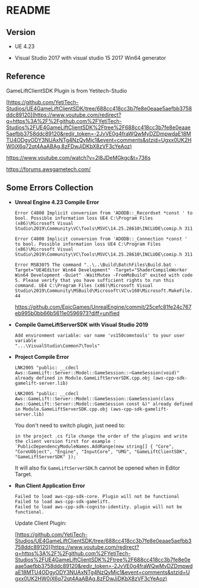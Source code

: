 # README

## Version

* UE 4.23

* Visual Studio 2017 with visual studio 15 2017 Win64 generator



## Reference

GameLiftClientSDK Plugin is from Yetitech-Studio

[https://github.com/YetiTech-Studios/UE4GameLiftClientSDK/tree/688cc418cc3b7fe8e0eaae5aefbb3758ddc89120](https://www.youtube.com/redirect?q=https%3A%2F%2Fgithub.com%2FYetiTech-Studios%2FUE4GameLiftClientSDK%2Ftree%2F688cc418cc3b7fe8e0eaae5aefbb3758ddc89120&redir_token=-2JvVE0g4fraWQwMyDZDmpwdaE18MTU4ODgyODY3NUAxNTg4NzQyMjc1&event=comments&stzid=Ugxx0UK2HW0jX6q72qt4AaABAg.8zFDwJjDKbX8zVF3cYeAoz)

https://www.youtube.com/watch?v=2I8JDeMGkgc&t=736s

https://forums.awsgametech.com/



## Some Errors Collection

* **Unreal Engine 4.23 Compile Error**

  ```
  Error C4800 Implicit conversion from 'ADODB::_Recordset *const ' to bool. Possible information loss UE4 C:\Program Files (x86)\Microsoft Visual Studio\2019\Community\VC\Tools\MSVC\14.25.28610\INCLUDE\comip.h 311
  
  Error C4800 Implicit conversion from 'ADODB::_Connection *const ' to bool. Possible information loss UE4 C:\Program Files (x86)\Microsoft Visual Studio\2019\Community\VC\Tools\MSVC\14.25.28610\INCLUDE\comip.h 311
  
  Error MSB3075 The command "..\..\Build\BatchFiles\Build.bat -Target="UE4Editor Win64 Development" -Target="ShaderCompileWorker Win64 Development -Quiet" -WaitMutex -FromMsBuild" exited with code 5. Please verify that you have sufficient rights to run this command. UE4 C:\Program Files (x86)\Microsoft Visual Studio\2019\Community\MSBuild\Microsoft\VC\v160\Microsoft.MakeFile.Targets 44
  ```

  https://github.com/EpicGames/UnrealEngine/commit/25cefc81fe24c767eb995b0bb66b5611e0596973?diff=unified

* **Compile GameLiftServerSDK with Visual Studio 2019**

  ```
  Add environment variable: var name 'vs150comntools' to your user variable
  "...\VisualStudio\Common7\Tools"
  ```

* **Project Compile Error**

  ```
  LNK2005 "public: __cdecl Aws::GameLift::Server::Model::GameSession::~GameSession(void)" already defined in Module.GameLiftServerSDK.cpp.obj (aws-cpp-sdk-gamelift-server.lib)
  
  LNK2005 "public: __cdecl Aws::GameLift::Server::Model::GameSession::GameSession(class Aws::GameLift::Server::Model::GameSession const &)" already defined in Module.GameLiftServerSDK.cpp.obj (aws-cpp-sdk-gamelift-server.lib)
  ```

  You don't need to switch plugin, just need to:

  ```
  in the project .cs file change the order of the plugins and write the client version first for example :
  `PublicDependencyModuleNames.AddRange(new string[] { "Core", "CoreUObject", "Engine", "InputCore", "UMG", "GameLiftClientSDK", "GameLiftServerSDK" });`
  ```

  It will also fix `GameLiftServerSDK`.h cannot be opened when in Editor Target.

* **Run Client Application Error**

  ```
  Failed to load aws-cpp-sdk-core. Plugin will not be functional
  Failed to load aws-cpp-sdk-gamelift.
  Failed to load aws-cpp-sdk-cognito-identity. plugin will not be functional.
  ```

  Update Client Plugin: 

  [https://github.com/YetiTech-Studios/UE4GameLiftClientSDK/tree/688cc418cc3b7fe8e0eaae5aefbb3758ddc89120](https://www.youtube.com/redirect?q=https%3A%2F%2Fgithub.com%2FYetiTech-Studios%2FUE4GameLiftClientSDK%2Ftree%2F688cc418cc3b7fe8e0eaae5aefbb3758ddc89120&redir_token=-2JvVE0g4fraWQwMyDZDmpwdaE18MTU4ODgyODY3NUAxNTg4NzQyMjc1&event=comments&stzid=Ugxx0UK2HW0jX6q72qt4AaABAg.8zFDwJjDKbX8zVF3cYeAoz)
